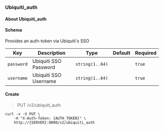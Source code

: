 ### Ubiquiti_auth

#### About Ubiquiti_auth

#### Schema

Provides an auth-token via Ubiquiti's SSO

Key | Description | Type | Default | Required
--- | ----------- | ---- | ------- | --------
`password` | Ubiquiti SSO Password | `string(1..64)` |   | `true`
`username` | Ubiquiti SSO Username | `string(1..64)` |   | `true`




#### Create

> PUT /v2/ubiquiti_auth

```shell
curl -v -X PUT \
    -H "X-Auth-Token: {AUTH_TOKEN}" \
    http://{SERVER}:8000/v2/ubiquiti_auth
```

